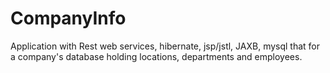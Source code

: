 # CompanyInfo

Application with Rest web services, hibernate, jsp/jstl, JAXB, mysql that for a company's database holding 
locations, departments and employees.

